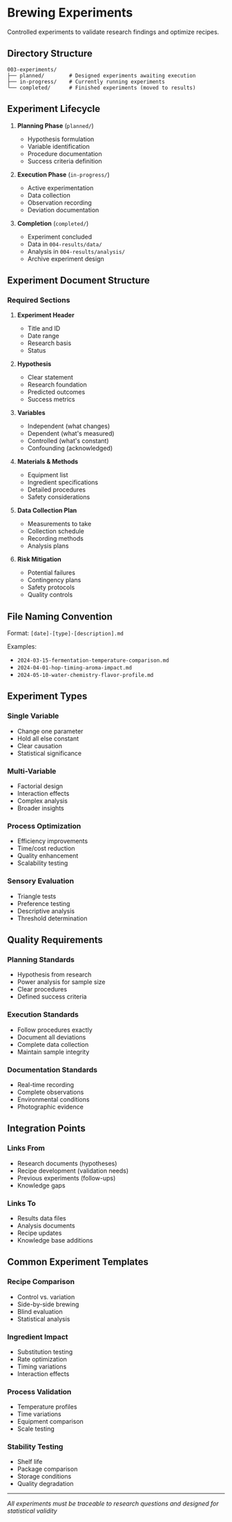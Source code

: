 # Brewing Experiments

Controlled experiments to validate research findings and optimize recipes.

## Directory Structure

```
003-experiments/
├── planned/        # Designed experiments awaiting execution
├── in-progress/    # Currently running experiments
└── completed/      # Finished experiments (moved to results)
```

## Experiment Lifecycle

1. **Planning Phase** (`planned/`)
   - Hypothesis formulation
   - Variable identification
   - Procedure documentation
   - Success criteria definition

2. **Execution Phase** (`in-progress/`)
   - Active experimentation
   - Data collection
   - Observation recording
   - Deviation documentation

3. **Completion** (`completed/`)
   - Experiment concluded
   - Data in `004-results/data/`
   - Analysis in `004-results/analysis/`
   - Archive experiment design

## Experiment Document Structure

### Required Sections

1. **Experiment Header**
   - Title and ID
   - Date range
   - Research basis
   - Status

2. **Hypothesis**
   - Clear statement
   - Research foundation
   - Predicted outcomes
   - Success metrics

3. **Variables**
   - Independent (what changes)
   - Dependent (what's measured)
   - Controlled (what's constant)
   - Confounding (acknowledged)

4. **Materials & Methods**
   - Equipment list
   - Ingredient specifications
   - Detailed procedures
   - Safety considerations

5. **Data Collection Plan**
   - Measurements to take
   - Collection schedule
   - Recording methods
   - Analysis plans

6. **Risk Mitigation**
   - Potential failures
   - Contingency plans
   - Safety protocols
   - Quality controls

## File Naming Convention

Format: `[date]-[type]-[description].md`

Examples:
- `2024-03-15-fermentation-temperature-comparison.md`
- `2024-04-01-hop-timing-aroma-impact.md`
- `2024-05-10-water-chemistry-flavor-profile.md`

## Experiment Types

### Single Variable
- Change one parameter
- Hold all else constant
- Clear causation
- Statistical significance

### Multi-Variable  
- Factorial design
- Interaction effects
- Complex analysis
- Broader insights

### Process Optimization
- Efficiency improvements
- Time/cost reduction
- Quality enhancement
- Scalability testing

### Sensory Evaluation
- Triangle tests
- Preference testing
- Descriptive analysis
- Threshold determination

## Quality Requirements

### Planning Standards
- Hypothesis from research
- Power analysis for sample size
- Clear procedures
- Defined success criteria

### Execution Standards
- Follow procedures exactly
- Document all deviations
- Complete data collection
- Maintain sample integrity

### Documentation Standards
- Real-time recording
- Complete observations
- Environmental conditions
- Photographic evidence

## Integration Points

### Links From
- Research documents (hypotheses)
- Recipe development (validation needs)
- Previous experiments (follow-ups)
- Knowledge gaps

### Links To
- Results data files
- Analysis documents
- Recipe updates
- Knowledge base additions

## Common Experiment Templates

### Recipe Comparison
- Control vs. variation
- Side-by-side brewing
- Blind evaluation
- Statistical analysis

### Ingredient Impact
- Substitution testing
- Rate optimization
- Timing variations
- Interaction effects

### Process Validation
- Temperature profiles
- Time variations
- Equipment comparison
- Scale testing

### Stability Testing
- Shelf life
- Package comparison
- Storage conditions
- Quality degradation

---

*All experiments must be traceable to research questions and designed for statistical validity*